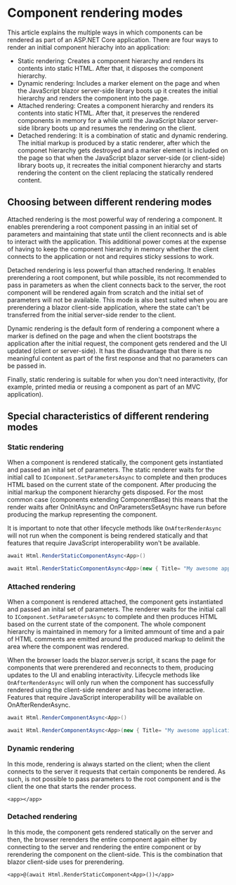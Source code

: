 # Component rendering modes

This article explains the multiple ways in which components can be rendered as part of an ASP.NET Core application. There are four ways to render an initial component hierachy into an application:
* Static rendering: Creates a component hierarchy and renders its contents into static HTML. After that, it disposes the component hierarchy.
* Dynamic rendering: Includes a marker element on the page and when the JavaScript blazor server-side library boots up it creates the initial hierarchy and renders the component into the page.
* Attached rendering: Creates a component hierarchy and renders its contents into static HTML. After that, it preserves the rendered components in memory for a while until the JavaScript blazor server-side library boots up and resumes the rendering on the client.
* Detached rendering: It is a combination of static and dynamic rendering. The initial markup is produced by a static renderer, after which the componet hierarchy gets destroyed and a marker element is included on the page so that when the JavaScript blazor server-side (or client-side) library boots up, it recreates the initial component hierarchy and starts rendering the content on the client replacing the statically rendered content.

## Choosing between different rendering modes

Attached rendering is the most powerful way of rendering a component. It enables prerendering a root component passing in an initial set of parameters and maintaining that state until the client reconnects and is able to interact with the application. This additional power comes at the expense of having to keep the component hierarchy in memory whether the client connects to the application or not and requires sticky sessions to work.

Detached rendering is less powerful than attached rendering. It enables prerendering a root component, but while possible, its not recommended to pass in parameters as when the client connects back to the server, the root component will be rendered again from scratch and the initial set of parameters will not be available. This mode is also best suited when you are prerendering a blazor client-side application, where the state can't be transferred from the initial server-side render to the client.

Dynamic rendering is the default form of rendering a component where a marker is defined on the page and when the client bootstraps the application after the initial request, the component gets rendered and the UI updated (client or server-side). It has the disadvantage that there is no meaningful content as part of the first response and that no parameters can be passed in.

Finally, static rendering is suitable for when you don't need interactivity, (for example, printed media or reusing a component as part of an MVC application).

## Special characteristics of different rendering modes

### Static rendering
When a component is rendered statically, the component gets instantiated and passed an inital set of parameters. The static renderer waits for the initial call to `IComponent.SetParametersAsync` to complete and then produces HTML based on the current state of the component. After producing the initial markup the component hierarchy gets disposed. For the most common case (components extending ComponentBase) this means that the render waits after OnInitAsync and OnParametersSetAsync have run before producing the markup representing the component.

It is important to note that other lifecycle methods like `OnAfterRenderAsync` will not run when the component is being rendered statically and that features that require JavaScript interoperability won't be available.


```csharp
await Html.RenderStaticComponentAsync<App>()
```

```csharp
await Html.RenderStaticComponentAsync<App>(new { Title= "My awesome application" });
```

### Attached rendering
When a component is rendered attached, the component gets instantiated and passed an inital set of parameters. The renderer waits for the initial call to `IComponent.SetParametersAsync` to complete and then produces HTML based on the current state of the component. The whole component hierarchy is maintained in memory for a limited ammount of time and a pair of HTML comments are emitted around the produced markup to delimit the area where the component was rendered.

When the browser loads the blazor.server.js script, it scans the page for components that were prerendered and reconnects to them, producing updates to the UI and enabling interactivity.
Lifecycle methods like `OnAfterRenderAsync` will only run when the component has successfully rendered using the client-side renderer and has become interactive. Features that require JavaScript interoperability will be available on OnAfterRenderAsync.

```csharp
await Html.RenderComponentAsync<App>()
```

```csharp
await Html.RenderComponentAsync<App>(new { Title= "My awesome application" });
```

### Dynamic rendering
In this mode, rendering is always started on the client; when the client connects to the server it requests that certain components be rendered. As such, is not possible to pass parameters to the root component and is the client the one that starts the render process.

```
<app></app>
```

### Detached rendering
In this mode, the component gets rendered statically on the server and then, the browser rerenders the entire component again either by connecting to the server and rendering the entire component or by rerendering the component on the client-side. This is the combination that blazor client-side uses for prerendering.
```razor
<app>@(await Html.RenderStaticComponent<App>())</app>
```
